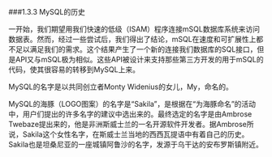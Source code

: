 ###1.3.3 MySQL的历史

  一开始，我们期望用我们快速的低级（ISAM）程序连接mSQL数据库系统来访问数据表。然而，经过一些尝试后，我们得出了结论，mSQL在速度和可扩展性上都不足以满足我们的需求。这个结果产生了一个新的连接我们数据库的SQL接口，但是API又与mSQL极为相似。这些API被设计来支持那些第三方开发的用于mSQL的代码，使其很容易的转移到MySQL上来。  
  
  MySQL的名字是以共同创立者Monty Widenius的女儿，My，命名的。  
  
  MySQL的海豚（LOGO图案）的名字是“Sakila”，是根据在“为海豚命名”的活动中，用户们提出的许多名字的建议中选出来的。最终选定的名字是由Ambrose Twebaze提出来的，他是非洲斯威士兰的一名开源软件开发者。据Ambrose所说，Sakila这个女性名字，在斯威士兰当地的西西瓦提语中有着自己的历史。Sakila也是坦桑尼亚的一座城镇阿鲁沙的名字，发源于乌干达的安布罗斯镇附近。